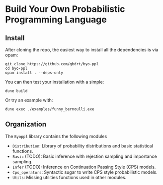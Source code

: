 # Build Your Own Probabilistic Programming Language

## Install

After cloning the repo, the easiest way to install all the dependencies is via opam:
```
git clone https://github.com/gbdrt/byo-ppl
cd byo-ppl
opam install . --deps-only
```

You can then test your installation with a simple:

```
dune build
```

Or try an example with:
```
dune exec ./examples/funny_bernoulli.exe
```

## Organization

The `Byoppl` library contains the following modules

- `Distribution`: Library of probability distributions and basic statistical functions.
- `Basic` (TODO): Basic inference with rejection sampling and importance sampling.
- `Infer` (TODO): Inference on Continuation Passing Style (CPS) models.
- `Cps_operators`: Syntactic sugar to write CPS style probabilistic models.
- `Utils`: Missing utilities functions used in other modules.
